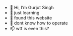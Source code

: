 - 👋 Hi, I’m Gurjot Singh
- 👀 just learning
- 🌱 found this website
- 💞️ dont know how to operate
- 📫 wtf is even this?

<!---
Gurjot-Singh1322/Gurjot-Singh1322 is a ✨ special ✨ repository because its `README.md` (this file) appears on your GitHub profile.
You can click the Preview link to take a look at your changes.
--->
